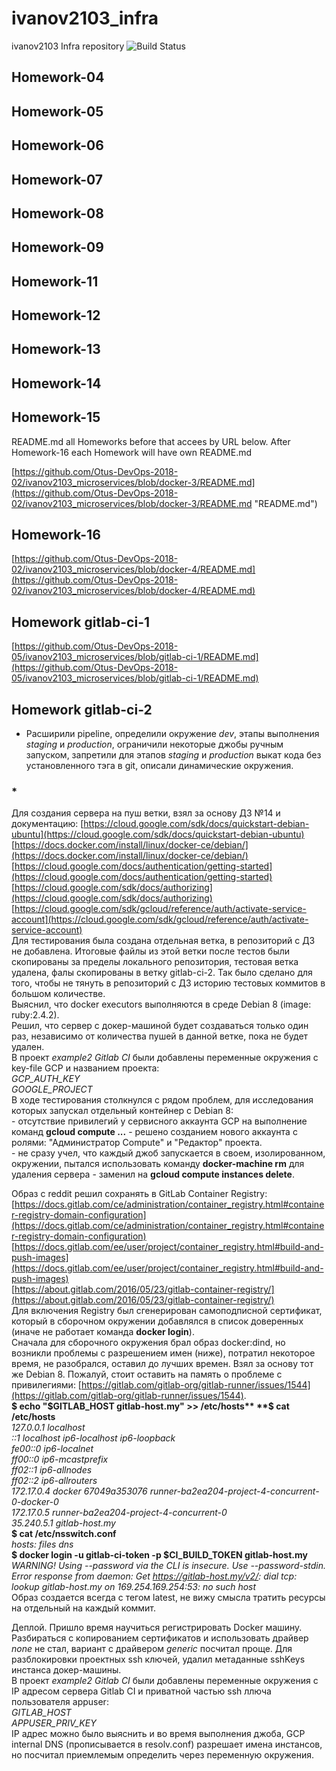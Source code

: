 # ivanov2103_infra
ivanov2103 Infra repository
![Build Status](https://api.travis-ci.org/Otus-DevOps-2018-02/ivanov2103_microservices.png)  

## Homework-04

## Homework-05

## Homework-06

## Homework-07

## Homework-08

## Homework-09

## Homework-11  

## Homework-12  

## Homework-13  

## Homework-14  

## Homework-15  

README.md all Homeworks before that accees by URL below. After Homework-16 each Homework will have own README.md

[https://github.com/Otus-DevOps-2018-02/ivanov2103_microservices/blob/docker-3/README.md](https://github.com/Otus-DevOps-2018-02/ivanov2103_microservices/blob/docker-3/README.md "README.md")

## Homework-16  

[https://github.com/Otus-DevOps-2018-02/ivanov2103_microservices/blob/docker-4/README.md](https://github.com/Otus-DevOps-2018-02/ivanov2103_microservices/blob/docker-4/README.md)

## Homework gitlab-ci-1  

[https://github.com/Otus-DevOps-2018-05/ivanov2103_microservices/blob/gitlab-ci-1/README.md](https://github.com/Otus-DevOps-2018-05/ivanov2103_microservices/blob/gitlab-ci-1/README.md)

## Homework gitlab-ci-2  

- Расширили pipeline, определили окружение *dev*, этапы выполнения *staging* и *production*, ограничили некоторые джобы ручным запуском, запретили для этапов *staging* и *production* выкат кода без установленного тэга в git, описали динамические окружения.  
### **\***  
Для создания сервера на пуш ветки, взял за основу ДЗ №14 и документацию:
[https://cloud.google.com/sdk/docs/quickstart-debian-ubuntu](https://cloud.google.com/sdk/docs/quickstart-debian-ubuntu)
[https://docs.docker.com/install/linux/docker-ce/debian/](https://docs.docker.com/install/linux/docker-ce/debian/)
[https://cloud.google.com/docs/authentication/getting-started](https://cloud.google.com/docs/authentication/getting-started)
[https://cloud.google.com/sdk/docs/authorizing](https://cloud.google.com/sdk/docs/authorizing)
[https://cloud.google.com/sdk/gcloud/reference/auth/activate-service-account](https://cloud.google.com/sdk/gcloud/reference/auth/activate-service-account)  
Для тестирования была создана отдельная ветка, в репозиторий с ДЗ не добавлена. Итоговые файлы из этой ветки после тестов были скопированы за пределы локального репозитория, тестовая ветка удалена, фалы скопированы в ветку gitlab-ci-2. Так было сделано для того, чтобы не тянуть в репозиторий с ДЗ историю тестовых коммитов в большом количестве.  
Выяснил, что docker executors выполняются в среде Debian 8 (image: ruby:2.4.2).  
Решил, что сервер с докер-машиной будет создаваться только один раз, независимо от количества пушей в данной ветке, пока не будет удален.  
В проект *example2 Gitlab CI* были добавлены переменные окружения с key-file GCP и названием проекта:  
*GCP\_AUTH\_KEY  
GOOGLE\_PROJECT*  
В ходе тестирования столкнулся с рядом проблем, для исследования которых запускал отдельный контейнер с Debian 8:  
\- отсутствие привилегий у сервисного аккаунта GCP на выполнение команд **gcloud compute ...** - решено созданием нового аккаунта с ролями: "Администратор Compute" и "Редактор" проекта.  
\- не сразу учел, что каждый джоб запускается в своем, изолированном, окружении, пытался использовать команду **docker-machine rm** для удаления сервера - заменил на **gcloud compute instances delete**.  

Образ с reddit решил сохранять в GitLab Container Registry:  
[https://docs.gitlab.com/ce/administration/container_registry.html#container-registry-domain-configuration](https://docs.gitlab.com/ce/administration/container_registry.html#container-registry-domain-configuration)  
[https://docs.gitlab.com/ee/user/project/container_registry.html#build-and-push-images](https://docs.gitlab.com/ee/user/project/container_registry.html#build-and-push-images)  
[https://about.gitlab.com/2016/05/23/gitlab-container-registry/](https://about.gitlab.com/2016/05/23/gitlab-container-registry/)  
Для включения Registry был сгенерирован самоподписной сертификат, который в сборочном окружении добавлялся в список доверенных (иначе не работает команда **docker login**).  
Сначала для сборочного окружения брал образ docker:dind, но возникли проблемы с разрешением имен (ниже), потратил некоторое время, не разобрался, оставил до лучших времен. Взял за основу тот же Debian 8. Пожалуй, стоит оставить на память о проблеме с привилегиями: [https://gitlab.com/gitlab-org/gitlab-runner/issues/1544](https://gitlab.com/gitlab-org/gitlab-runner/issues/1544).    
**$ echo "$GITLAB_HOST	gitlab-host.my" >> /etc/hosts**  
**$ cat /etc/hosts**  
*127.0.0.1	localhost  
::1	localhost ip6-localhost ip6-loopback  
fe00::0	ip6-localnet  
ff00::0	ip6-mcastprefix  
ff02::1	ip6-allnodes  
ff02::2	ip6-allrouters  
172.17.0.4	docker 67049a353076 runner-ba2ea204-project-4-concurrent-0-docker-0  
172.17.0.5	runner-ba2ea204-project-4-concurrent-0  
35.240.5.1	gitlab-host.my*  
**$ cat /etc/nsswitch.conf**  
*hosts: files dns*  
**$ docker login -u gitlab-ci-token -p $CI_BUILD_TOKEN gitlab-host.my**  
*WARNING! Using --password via the CLI is insecure. Use --password-stdin.  
Error response from daemon: Get https://gitlab-host.my/v2/: dial tcp: lookup   gitlab-host.my on 169.254.169.254:53: no such host*  
Образ создается всегда с тегом latest, не вижу смысла тратить ресурсы на отдельный на каждый коммит.  

Деплой. Пришло время научиться регистрировать Docker машину. Разбираться с копированием сертификатов и использовать драйвер *none* не стал, вариант с драйвером *generic* посчитал проще. Для разблокировки проектных ssh ключей, удалил метаданные  sshKeys инстанса докер-машины.  
В проект *example2 Gitlab CI* были добавлены переменные окружения с IP адресом сервера Gitlab CI и приватной частью ssh ллюча пользователя appuser:  
*GITLAB\_HOST*  
*APPUSER\_PRIV_KEY*  
IP адрес можно было выяснить и во время выполнения джоба, GCP internal DNS (прописывается в resolv.conf) разрешает имена инстансов, но посчитал приемлемым определить через переменную окружения.  

